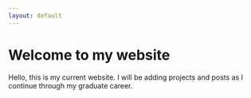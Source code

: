 ```yaml
---
layout: default
---
```


# Welcome to my website

Hello, this is my current website. I will be adding projects and posts as I continue through my graduate career.
